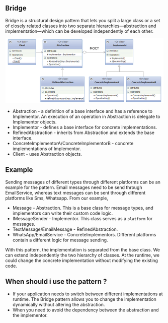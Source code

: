## Bridge
Bridge is a structural design pattern that lets you split a large class or a set of closely related
classes into two separate hierarchies—abstraction and implementation—which can be developed independently
of each other.

![img.png](assets/img.png)

* Abstraction - a definition of a base interface and has a reference to Implementor. An execution of 
an operation in Abstraction is delegate to Implementor objects.
* Implementor - defines a base interface for concrete implementations. 
* RefinedAbstraction - inherits from Abstraction and extends the base interface.
* ConcreteImplementorA/ConcreteImplementorB - concrete implementations of Implementor.
* Client - uses Abstraction objects.

## Example
Sending messages of different types through different platforms can be an example for the pattern.
Email messages need to be send through EmailService, whereas text messages can be sent through different 
platforms like Sms, Whatsapp. From our example,
* Message - Abstraction. This is a base class for message types, and implementors can write their
custom code logic.
* IMessageSender - Implementor. This class serves as a `platform` for messages.
* TextMessage/EmailMessage - RefinedAbstraction.
* WhatsApp/EmailService - ConcreteImplementors. Different platforms contain a different logic for message sending.

With this pattern, the implementation is separated from the base class. We can extend independently the
two hierarchy of classes. At the runtime, we could change the concrete implementation without modifying
the existing code.

## When should i use the pattern ?
* If your application needs to switch between different implementations at runtime.
The Bridge pattern allows you to change the implementation dynamically without altering the abstraction.
* When you need to avoid the dependency between the abstraction and the implementor. 

